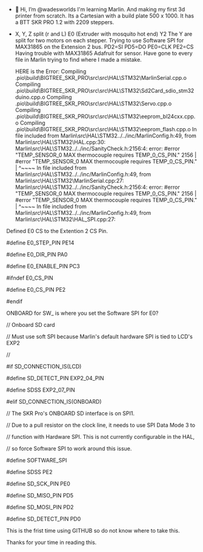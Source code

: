 - 👋 Hi, I’m @wadesworlds
   I'm learning Marlin. And making my first 3d printer from scratch. Its a Cartesian with a build plate 500 x 1000. It has a BTT SKR PRO 1.2 with 2209 steppers. 
-   X, Y,  Z split (r and L)  E0 (Extruder with mosquito hot end) Y2  The Y are split for two motors on each stepper. 
    Trying to use Software SPI for MAX31865 on the Extension 2 bus.
    PD2=SI
    PD5=DO
    PE0=CLK
    PE2=CS
    Having trouble with MAX31865 Adafruit for sensor. Have gone to every file in Marlin trying to find where I made a mistake.
    
    HERE is the Error:
    Compiling .pio\build\BIGTREE_SKR_PRO\src\src\HAL\STM32\MarlinSerial.cpp.o
Compiling .pio\build\BIGTREE_SKR_PRO\src\src\HAL\STM32\Sd2Card_sdio_stm32duino.cpp.o
Compiling .pio\build\BIGTREE_SKR_PRO\src\src\HAL\STM32\Servo.cpp.o
Compiling .pio\build\BIGTREE_SKR_PRO\src\src\HAL\STM32\eeprom_bl24cxx.cpp.o
Compiling .pio\build\BIGTREE_SKR_PRO\src\src\HAL\STM32\eeprom_flash.cpp.o
In file included from Marlin\src\HAL\STM32\../../inc/MarlinConfig.h:49,
                 from Marlin\src\HAL\STM32\HAL.cpp:30:
Marlin\src\HAL\STM32\../../inc/SanityCheck.h:2156:4: error: #error "TEMP_SENSOR_0 MAX thermocouple requires TEMP_0_CS_PIN."
 2156 |   #error "TEMP_SENSOR_0 MAX thermocouple requires TEMP_0_CS_PIN."
      |    ^~~~~
In file included from Marlin\src\HAL\STM32\../../inc/MarlinConfig.h:49,
                 from Marlin\src\HAL\STM32\MarlinSerial.cpp:27:
Marlin\src\HAL\STM32\../../inc/SanityCheck.h:2156:4: error: #error "TEMP_SENSOR_0 MAX thermocouple requires TEMP_0_CS_PIN."
 2156 |   #error "TEMP_SENSOR_0 MAX thermocouple requires TEMP_0_CS_PIN."
      |    ^~~~~
In file included from Marlin\src\HAL\STM32\../../inc/MarlinConfig.h:49,
                 from Marlin\src\HAL\STM32\HAL_SPI.cpp:27:

Defined E0 CS to the Extention 2 CS Pin. 


#define E0_STEP_PIN                         PE14

#define E0_DIR_PIN                          PA0

#define E0_ENABLE_PIN                       PC3

#ifndef E0_CS_PIN

  #define E0_CS_PIN                         PE2
  
#endif


ONBOARD for SW_  is where you set the Software SPI for E0?

// Onboard SD card

// Must use soft SPI because Marlin's default hardware SPI is tied to LCD's EXP2

//

#if SD_CONNECTION_IS(LCD)



  #define SD_DETECT_PIN              EXP2_04_PIN
  
  #define SDSS                       EXP2_07_PIN
  

#elif SD_CONNECTION_IS(ONBOARD)


  // The SKR Pro's ONBOARD SD interface is on SPI1.
  
  // Due to a pull resistor on the clock line, it needs to use SPI Data Mode 3 to
  
  // function with Hardware SPI. This is not currently configurable in the HAL,
  
  // so force Software SPI to work around this issue.
  
  #define SOFTWARE_SPI
  
  #define SDSS                              PE2
  
  #define SD_SCK_PIN                        PE0
  
  #define SD_MISO_PIN                       PD5
  
  
  #define SD_MOSI_PIN                       PD2
  
  #define SD_DETECT_PIN                     PD0
  



This is the frist time using GITHUB so do not know where to take this.

Thanks for your time in reading this.
